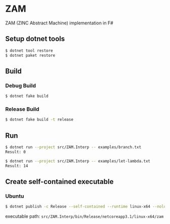 # ZAM

ZAM (ZINC Abstract Machine) implementation in F#

## Setup dotnet tools

```bash
$ dotnet tool restore
$ dotnet paket restore
```

## Build

### Debug Build

```bash
$ dotnet fake build
```

### Release Build

```bash
$ dotnet fake build -t release
```

## Run

```bash
$ dotnet run --project src/ZAM.Interp -- examples/branch.txt
Result: 0

$ dotnet run --project src/ZAM.Interp -- examples/let-lambda.txt
Result: 14
```

## Create self-contained executable

### Ubuntu

```bash
$ dotnet publish -c Release --self-contained --runtime linux-x64 --nologo
```

executable path: `src/ZAM.Interp/bin/Release/netcoreapp3.1/linux-x64/zam`

